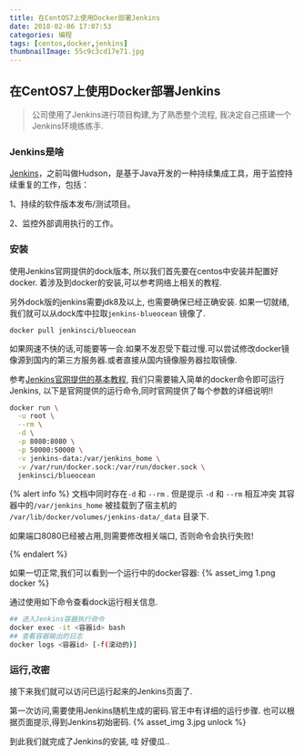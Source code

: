 ```yaml
---
title: 在CentOS7上使用Docker部署Jenkins
date: 2018-02-06 17:07:53
categories: 编程
tags: [centos,docker,jenkins]
thumbnailImage: 55c9c3cd17e71.jpg
---
```

 ## 在CentOS7上使用Docker部署Jenkins

> 公司使用了Jenkins进行项目构建,为了熟悉整个流程, 我决定自己搭建一个Jenkins环境练练手.

### Jenkins是啥

[Jenkins](http://baike.sogou.com/v51626369.htm?fromTitle=Jenkins)，之前叫做Hudson，是基于Java开发的一种持续集成工具，用于监控持续重复的工作，包括：

1、持续的软件版本发布/测试项目。

2、监控外部调用执行的工作。

<!-- more -->

### 安装
使用Jenkins官网提供的dock版本, 所以我们首先要在centos中安装并配置好docker.
着涉及到docker的安装,可以参考网络上相关的教程.

另外dock版的jenkins需要jdk8及以上, 也需要确保已经正确安装.
如果一切就绪,我们就可以从dock库中拉取`jenkins-blueocean` 镜像了.

```
docker pull jenkinsci/blueocean
```
如果网速不快的话,可能要等一会.如果不发忍受下载过慢.可以尝试修改docker镜像源到国内的第三方服务器.或者直接从国内镜像服务器拉取镜像.

参考[Jenkins官网提供的基本教程](https://jenkins.io/doc/book/installing/), 我们只需要输入简单的docker命令即可运行Jenkins, 以下是官网提供的运行命令,同时官网提供了每个参数的详细说明!!
```bash
docker run \
  -u root \
  --rm \
  -d \
  -p 8080:8080 \
  -p 50000:50000 \
  -v jenkins-data:/var/jenkins_home \
  -v /var/run/docker.sock:/var/run/docker.sock \
  jenkinsci/blueocean
```

{% alert info %}
文档中同时存在`-d` 和 `--rm` . 但是提示 `-d` 和 `--rm` 相互冲突 
其容器中的`/var/jenkins_home` 被挂载到了宿主机的 `/var/lib/docker/volumes/jenkins-data/_data` 目录下.

如果端口8080已经被占用,则需要修改相关端口, 否则命令会执行失败!

{% endalert %}

如果一切正常,我们可以看到一个运行中的docker容器:
{% asset_img 1.png docker %}

通过使用如下命令查看dock运行相关信息.
```bash
## 进入Jenkins容器执行命令
docker exec -it <容器id> bash
## 查看容器输出的日志
docker logs <容器id> [-f(滚动的)]
```

### 运行,改密

接下来我们就可以访问已运行起来的Jenkins页面了.

第一次访问,需要使用Jenkins随机生成的密码.官王中有详细的运行步骤. 也可以根据页面提示,得到Jenkins初始密码.
{% asset_img 3.jpg unlock %}

到此我们就完成了Jenkins的安装, 哇 好傻瓜..
